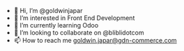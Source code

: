 - 👋 Hi, I’m @goldwinjapar
- 👀 I’m interested in Front End Development
- 🌱 I’m currently learning Odoo
- 💞️ I’m looking to collaborate on @bliblidotcom
- 📫 How to reach me goldwin.japar@gdn-commerce.com

<!---
goldwinjapar/goldwinjapar is a ✨ special ✨ repository because its `README.md` (this file) appears on your GitHub profile.
You can click the Preview link to take a look at your changes.
--->
